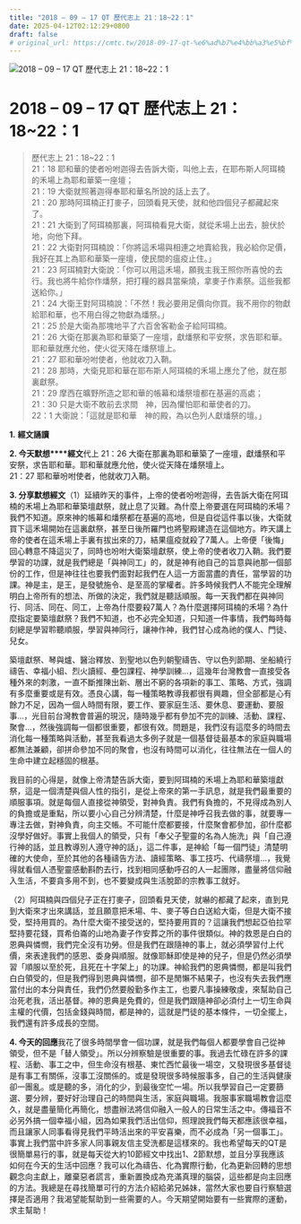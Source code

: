 ```yaml
---
title: "2018 – 09 – 17 QT 歷代志上 21：18~22：1"
date: 2025-04-12T02:12:29+0800
draft: false
# original_url: https://cmtc.tw/2018-09-17-qt-%e6%ad%b7%e4%bb%a3%e5%bf%97%e4%b8%8a-21%ef%bc%9a1822%ef%bc%9a1
---
```


![2018 – 09 – 17 QT 歷代志上 21：18~22：1](/images/qt.jpg   "2018 – 09 – 17 QT 歷代志上 21：18~22：1")

# 2018 – 09 – 17 QT 歷代志上 21：18~22：1

> 歷代志上 21：18~22：1  
> 21：18 耶和華的使者吩咐迦得去告訴大衛，叫他上去，在耶布斯人阿珥楠的禾場上為耶和華築一座壇；  
> 21：19 大衛就照著迦得奉耶和華名所說的話上去了。  
> 21：20 那時阿珥楠正打麥子，回頭看見天使，就和他四個兒子都藏起來了。  
> 21：21 大衛到了阿珥楠那裏，阿珥楠看見大衛，就從禾場上出去，臉伏於地，向他下拜。  
> 21：22 大衛對阿珥楠說：「你將這禾場與相連之地賣給我，我必給你足價，我好在其上為耶和華築一座壇，使民間的瘟疫止住。」  
> 21：23 阿珥楠對大衛說：「你可以用這禾場，願我主我王照你所喜悅的去行。我也將牛給你作燔祭，把打糧的器具當柴燒，拿麥子作素祭。這些我都送給你。」  
> 21：24 大衛王對阿珥楠說：「不然！我必要用足價向你買。我不用你的物獻給耶和華，也不用白得之物獻為燔祭。」  
> 21：25 於是大衛為那塊地平了六百舍客勒金子給阿珥楠。  
> 21：26 大衛在那裏為耶和華築了一座壇，獻燔祭和平安祭，求告耶和華。耶和華就應允他，使火從天降在燔祭壇上。  
> 21：27 耶和華吩咐使者，他就收刀入鞘。  
> 21：28 那時，大衛見耶和華在耶布斯人阿珥楠的禾場上應允了他，就在那裏獻祭。  
> 21：29 摩西在曠野所造之耶和華的帳幕和燔祭壇都在基遍的高處；  
> 21：30 只是大衛不敢前去求問　神，因為懼怕耶和華使者的刀。  
> 22：1 大衛說：「這就是耶和華　神的殿，為以色列人獻燔祭的壇。」

**1.** **經文誦讀**

**2. 今天默想****經文**代上 21：26 大衛在那裏為耶和華築了一座壇，獻燔祭和平安祭，求告耶和華。耶和華就應允他，使火從天降在燔祭壇上。  
21：27 耶和華吩咐使者，他就收刀入鞘。

**3. 分享默想經文**（1）延續昨天的事件，上帝的使者吩咐迦得，去告訴大衛在阿珥楠的禾場上為耶和華築壇獻祭，就止息了災難。為什麼上帝要選在阿珥楠的禾場？我們不知道。原來神的帳幕和燔祭都在基遍的高地，但是自從這件事以後，大衛就買下這禾場開始在這裏獻祭，甚至日後所羅門也將聖殿建造在這個地方。昨天講上帝的使者在這禾場上手裏有拔出來的刀，結果瘟疫就殺了7萬人。上帝便「後悔」回心轉意不降這災了，同時也吩咐大衛築壇獻祭，使上帝的使者收刀入鞘。我們要學習的功課，就是我們總是「與神同工」的，就是神有祂自己的旨意與祂那一個部份的工作，但是神往往也要我們面對起我們在人這一方面當盡的責任，當學習的功課。神是主，是王，是發號施令、是至高的掌權者。許多時候我們人不能完全理解明白上帝所有的想法、所做的決定，我們就是聽話順服。每一天我們都在與神同行、同活、同在、同工，上帝為什麼要殺7萬人？為什麼選擇阿珥楠的禾場？為什麼指定要築壇獻祭？我們不知道，也不必完全知道，只知道一件事情，我們每時每刻總是學習聆聽順服，學習與神同行，讓神作神，我們甘心成為祂的僕人、門徒、兒女。

築壇獻祭、琴與爐、醫治釋放、到聖地以色列朝聖禱告、守以色列節期、坐船繞行禱告、幸福小組、烈火讀經、壘包課程、神學訓練…，這幾年台灣教會一直接受各種外來的刺激，一直不斷推陳出新、層出不窮的各項新的事工、策略、方式，強調有多麼重要或是有效。憑良心講，每一種策略教導我都很有興趣，但全部都是心有餘力不足，因為一個人時間有限，要工作、要家庭生活、要休息、要運動、要服事…，光目前台灣教會普遍的現況，隨時幾乎都有參加不完的訓練、活動、課程、聚會…，然後強調每一個都很重要，都很有效。問題是，我們沒有這麼多的時間去消化每一種策略與活動，甚至我看過太多例子就是一個基督徒最基本的家庭與職場都無法兼顧，卻拼命參加不同的聚會，也沒有時間可以消化，往往無法在一個人的生命中建立起穩固的根基。

我目前的心得是，就像上帝清楚告訴大衛，要到阿珥楠的禾場上為耶和華築壇獻祭，這是一個清楚與個人性的指引，是從上帝來的第一手訊息，就是我們最重要的順服事項。就是每個人直接從神領受，對神負責。我們有負擔的，不見得成為別人的負擔或是重點，所以要小心自己分辨清楚，什麼是神呼召我去做的事，就要專一專注去做，對神負責，向主交帳。不可能什麼都要接，什麼聚會都參加，卻什麼都沒學好做好。事實上我個人的領受，只有「奉父子聖靈的名為人施洗」與「自己遵行神的話，並且教導別人遵守神的話」，這二件事，是神給「每一個門徒」清楚明確的大使命，至於其他的各種禱告方法、讀經策略、事工技巧、代禱祭壇…，我覺得就看個人憑聖靈感動斟酌去行，找到相同感動呼召的人一起團隊，盡量將信仰融入生活，不要貪多用不到，也不要變成與生活脫節的宗教事工就好。

（2）阿珥楠與四個兒子正在打麥子，回頭看見天使，就嚇的都藏了起來，直到見到大衛來才出來講話，並且願意把禾場、牛、麥子等白白送給大衛，但是大衛不接受，堅持用買的。為什麼大衛不接受送的，堅持要用買的？這讓我們想起亞伯拉罕堅持要花錢，買希伯崙的山地為妻子作安葬之所的事件很類似。神的救恩是白白的恩典與憐憫，我們完全沒有功勞。但是我們在跟隨神的事上，就必須學習付上代價，來表達我們的感恩、委身與順服。就像耶穌即使是神的兒子，但是仍然必須學習「順服以至於死，且死在十字架上」的功課。神給我們的恩典憐憫，都是叫我們白白領受的，但是我們得到恩典與憐憫，卻不是閒懶不結果子，也沒有失去我們應當付出的本分與責任，我們仍然要殷勤多作主工，也要凡事操練敬虔，來幫助自己治死老我，活出基督。神的恩典是免費的，但是我們跟隨神卻必須付上一切生命與主權的代價，包括金錢與時間，都是神的，這就是門徒的基本條件，一切全擺上，我們還有許多成長的空間。

**4. 今天的回應**我花了很多時間學會一個功課，就是我們每個人都要學會自己從神領受，但不是「替人領受」。所以分辨察驗是很重要的事。我過去忙碌在許多的課程、活動、事工之中，但生命沒有根基、東忙西忙最後一場空，又發現很多基督徒是有事工有關係，沒事工沒關係的。或是發現很多時候服事多，自己的生活與健康卻一團亂。或是聽的多，消化的少，到最後空忙一場。所以我學習自己一定要篩選、要分辨，要好好治理自己的時間與生活，家庭與職場。我服事家職場教會這麼久，就是盡量簡化再簡化，想盡辦法將信仰融入一般人的日常生活之中。傳福音不必另外搞一個幸福小組，因為如果我們活出信仰，照理說我們每天都應該很幸福，而且讓家人同事看得見我們平時活出來的平安喜樂，而不必成為「另一個事工」。事實上我們當中許多家人同事親友信主受洗都是這樣來的。我也希望每天的QT是很簡單易行的事，就是每天從大約10節經文中找出1、2節默想，並且分享我應該如何在今天的生活中回應？我可以化為禱告、化為實際行動，化為更新回轉的思想觀念向主獻上，離棄惡者謊言，重新置換成為充滿真理的腦袋，這些都是向主回應的方法。我總是在尋找簡單可行的方法介紹給弟兄姊妹，當然大家也要自行察驗選擇是否適用？我渴望能幫助到一些需要的人。今天期望開始要有一些實際的運動，求主幫助！